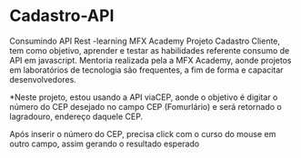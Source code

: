 # Cadastro-API
Consumindo API Rest -learning MFX Academy
Projeto Cadastro Cliente, tem como objetivo, aprender e testar as habilidades referente consumo de API em javascript.
Mentoria realizada pela a MFX Academy, aonde projetos em laboratórios de tecnologia são frequentes, a fim de forma e capacitar desenvolvedores.

*Neste projeto, estou usando a API viaCEP, aonde o objetivo é digitar o número do CEP desejado no campo CEP (Fomurlário) e será retornado o lagradouro, endereço daquele CEP.

Após inserir o número do CEP, precisa click com o curso do mouse em outro campo, assim gerando o resultado esperado 
